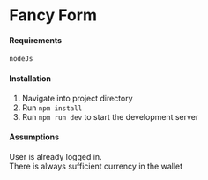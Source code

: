 # Fancy Form
#### Requirements
```nodeJs```
#### Installation
1. Navigate into project directory
2. Run ```npm install```
3. Run ```npm run dev``` to start the development server
####  Assumptions
User is already logged in.   
There is always sufficient currency in the wallet
